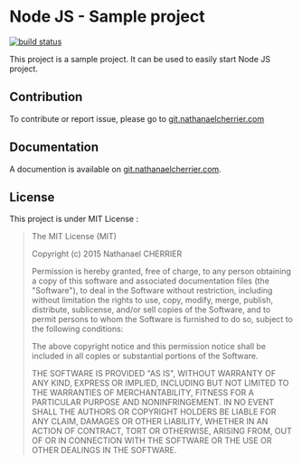 # Node JS - Sample project
[![build status](https://git.nathanaelcherrier.com/mindsers/nodejs-sampleproject/badges/dev/build.svg)](https://git.nathanaelcherrier.com/mindsers/nodejs-sampleproject/commits/dev)

This project is a sample project. It can be used to easily start Node JS project.


## Contribution

To contribute or report issue, please go to [git.nathanaelcherrier.com][project]

## Documentation 

A documention is available on [git.nathanaelcherrier.com][wiki].

## License

This project is under MIT License :

> The MIT License (MIT)
>
> Copyright (c) 2015 Nathanael CHERRIER
>
> Permission is hereby granted, free of charge, to any person obtaining a copy
> of this software and associated documentation files (the "Software"), to deal
> in the Software without restriction, including without limitation the rights
> to use, copy, modify, merge, publish, distribute, sublicense, and/or sell
> copies of the Software, and to permit persons to whom the Software is
> furnished to do so, subject to the following conditions:
>
> The above copyright notice and this permission notice shall be included in all
> copies or substantial portions of the Software.
>
> THE SOFTWARE IS PROVIDED "AS IS", WITHOUT WARRANTY OF ANY KIND, EXPRESS OR
> IMPLIED, INCLUDING BUT NOT LIMITED TO THE WARRANTIES OF MERCHANTABILITY,
> FITNESS FOR A PARTICULAR PURPOSE AND NONINFRINGEMENT. IN NO EVENT SHALL THE
> AUTHORS OR COPYRIGHT HOLDERS BE LIABLE FOR ANY CLAIM, DAMAGES OR OTHER
> LIABILITY, WHETHER IN AN ACTION OF CONTRACT, TORT OR OTHERWISE, ARISING FROM,
> OUT OF OR IN CONNECTION WITH THE SOFTWARE OR THE USE OR OTHER DEALINGS IN THE
> SOFTWARE.


[wiki]: https://git.nathanaelcherrier.com/mindsers/nodejs-sampleproject/wikis/home
[project]: https://git.nathanaelcherrier.com/mindsers/nodejs-sampleproject.git